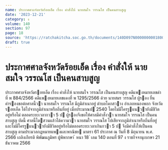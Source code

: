 ```yaml
---
name: ประกาศศาลจังหวัดร้อยเอ็ด เรื่อง คำสั่งให้ นายสมใจ วรรณโส เป็นคนสาบสูญ
date: '2023-12-21'
category: ง
volume: 140
section: 97
page: 18
source: 'https://ratchakitcha.soc.go.th/documents/140D097N0000000001800.pdf'
draft: true
---
```


# ประกาศศาลจังหวัดร้อยเอ็ด เรื่อง คำสั่งให้ นายสมใจ วรรณโส เป็นคนสาบสูญ

ประกาศศาลจังหวัดรอยเอ็ด เรื่อง คําสั่งให้ นายสมใจ วรรณโส เป็นคนสาบสูญ คดีแพงหมายเลขดําที่ พ 884/2566 คดีแพงหมายเลขแดงที่ พ 1295/2566 ด้วย นายสมร วรรณโส ผู้รอง ยื่นคํารองขอต่อศาลนี้วา นายสมใจ วรรณโส มีภูมิลําเนาอยู่ ตําบลโคกสวาง อําเภอหนองพอก จังหวัดรอยเอ็ด ได้ไปจากภูมิลําเนาหรือถิ่นที่อยู่ เมื่อประมาณป 2540 โดยไม่มีใครรูแนวายังมีชีวิตอยู่หรือไม่ ตลอดระยะเวลากวา 5 ป ผู้รองจึงขอให้ศาลมีคําสั่งวา นายสมใจ วรรณโส เป็นคนสาบสูญ บัดนี้ ศาลนี้ไตสวนแล้วได้ความวา นายสมใจ วรรณโส ไปเสียจากภูมิลําเนาหรือถิ่นที่อยู่ และไม่มีใครรูแนวายังมีชีวิตอยู่หรือไม่ตลอดระยะเวลาเกินกวา 5 ป จึงมีคําสั่งให้เป็นคนสาบสูญ ตามประมวลกฎหมายแพงและพาณิชย มาตรา 61 ประกาศ ณ วันที่ 8 มิถุนายน พ.ศ. 2566 เถลิงเกียรติ พิพัฒนภูมิพร ผู้พิพากษา ้ หนา 18 ่ เลม 140 ตอนที่ 97 ง ราชกิจจานุเบกษา 21 ธันวาคม 2566
